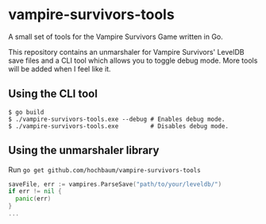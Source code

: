 # vampire-survivors-tools
A small set of tools for the Vampire Survivors Game written in Go.

This repository contains an unmarshaler for Vampire Survivors' LevelDB save files and a CLI tool which allows you to toggle debug mode. More tools will be added when I feel like it.

## Using the CLI tool
```
$ go build
$ ./vampire-survivors-tools.exe --debug # Enables debug mode.
$ ./vampire-survivors-tools.exe         # Disables debug mode.
```

## Using the unmarshaler library
Run `go get github.com/hochbaum/vampire-survivors-tools`

```go
saveFile, err := vampires.ParseSave("path/to/your/leveldb/")
if err != nil {
  panic(err)
}
...
```
